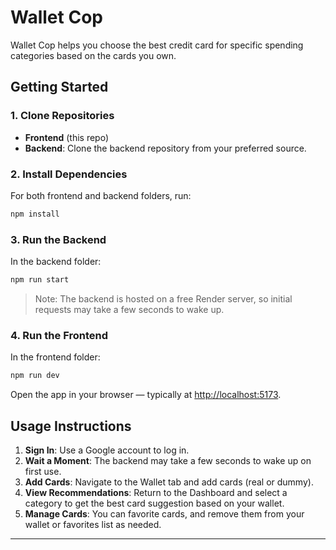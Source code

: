 # Wallet Cop

Wallet Cop helps you choose the best credit card for specific spending categories based on the cards you own.

## Getting Started

### 1. Clone Repositories

- **Frontend** (this repo)
- **Backend**: Clone the backend repository from your preferred source.

### 2. Install Dependencies

For both frontend and backend folders, run:

```bash
npm install
```

### 3. Run the Backend

In the backend folder:

```bash
npm run start
```

> Note: The backend is hosted on a free Render server, so initial requests may take a few seconds to wake up.

### 4. Run the Frontend

In the frontend folder:

```bash
npm run dev
```

Open the app in your browser — typically at [http://localhost:5173](http://localhost:5173).

## Usage Instructions

1. **Sign In**: Use a Google account to log in.
2. **Wait a Moment**: The backend may take a few seconds to wake up on first use.
3. **Add Cards**: Navigate to the Wallet tab and add cards (real or dummy).
4. **View Recommendations**: Return to the Dashboard and select a category to get the best card suggestion based on your wallet.
5. **Manage Cards**: You can favorite cards, and remove them from your wallet or favorites list as needed.

---
